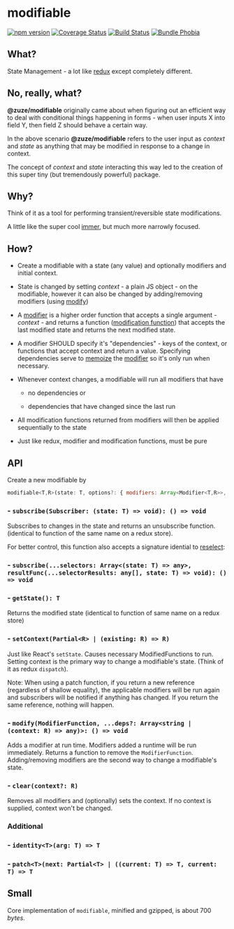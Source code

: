 # modifiable

[![npm version](https://img.shields.io/npm/v/@zuze/modifiable.svg)](https://npmjs.org/package/@zuze/modifiable)
[![Coverage Status](https://coveralls.io/repos/github/zuze-lab/modifiable/badge.svg)](https://coveralls.io/github/zuze-lab/modifiable)
[![Build Status](https://travis-ci.com/zuze-lab/modifiable.svg)](https://travis-ci.com/zuze-lab/modifiable)
[![Bundle Phobia](https://badgen.net/bundlephobia/minzip/@zuze/modifiable)](https://bundlephobia.com/result?p=@zuze/modifiable)

## What?

State Management - a lot like [redux](https://github.com/reduxjs/redux) except completely different.

## No, really, what?

**@zuze/modifiable** originally came about when figuring out an efficient way to deal with conditional things happening in forms - when user inputs X into field Y, then field Z should behave a certain way.

In the above scenario **@zuze/modifiable** refers to the user input as *context* and *state* as anything that may be modified in response to a change in context.

The concept of *context* and *state* interacting this way led to the creation of this super tiny (but tremendously powerful) package. 

## Why?

Think of it as a tool for performing transient/reversible state modifications. 

A little like the super cool [immer](https://www.npmjs.com/package/immer), but much more narrowly focused.


## How?
- Create a modifiable with a state (any value) and optionally modifiers and initial context.
- State is changed by setting *context* - a plain JS object - on the modifiable, however it can also be changed by adding/removing modifiers (using [modify](#modify))

- A [modifier](#modifierfunction) is a higher order function that accepts a single argument - *context* - and returns a function ([modification function](#modificationfunction)) that accepts the last modified state and returns the next modified state.

- A modifier SHOULD specify it's "dependencies" - keys of the context, or functions that accept context and return a value. Specifying dependencies serve to [memoize](https://en.wikipedia.org/wiki/Memoization) the [modifier](#modifierfunction) so it's only run when necessary.

- Whenever context changes, a modifiable will run all modifiers that have

  - no dependencies or

  - dependencies that have changed since the last run

- All modification functions returned from modifiers will then be applied sequentially to the state

- Just like redux, modifier and modification functions, must be pure
  
## API
Create a new modifiable by 
```js
modifiable<T,R>(state: T, options?: { modifiers: Array<Modifier<T,R>>, context: R} )
```

### - <a name="subscribe"></a>`subscribe(Subscriber: (state: T) => void): () => void`
Subscribes to changes in the state and returns an unsubscribe function. (identical to function of the same name on a redux store). 

For better control, this function also accepts a signature idential to [reselect](https://github.com/reduxjs/reselect):

### - <a name="subscribe-select"></a>`subscribe(...selectors: Array<(state: T) => any>, resultFunc(...selectorResults: any[], state: T) => void): () => void`

### - <a name="getstate"></a> `getState(): T`
Returns the modified state (identical to function of same name on a redux store)

### - <a name="setcontext"></a> `setContext(Partial<R> | (existing: R) => R)`
Just like React's `setState`.  Causes necessary ModifiedFunctions to run. Setting context is the primary way to change a modifiable's state. (Think of it as redux `dispatch`). 

Note: When using a patch function, if you return a new reference (regardless of shallow equality), the applicable modifiers
will be run again and subscribers will be notified if anything has changed. If you return the same reference, nothing will happen.

### - <a name="modify"></a> `modify(ModifierFunction, ...deps?: Array<string | (context: R) => any)>: () => void`
Adds a modifier at run time. Modifiers added a runtime will be run immediately. Returns a function to remove the `ModifierFunction`. Adding/removing modifiers are the second way to change a modifiable's state.

### - <a name="clear"></a> `clear(context?: R)`
Removes all modifiers and (optionally) sets the context. If no context is supplied, context won't be changed.

### Additional

### - <a name="identity"></a>`identity<T>(arg: T) => T`
### - <a name="patch"></a>`patch<T>(next: Partial<T> | ((current: T) => T, current: T) => T`

## Small
Core implementation of `modifiable`, minified and gzipped, is about 700 *bytes*.